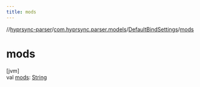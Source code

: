 ```yaml
---
title: mods
---
```

//[hyprsync-parser](../../../index.html)/[com.hyprsync.parser.models](../index.html)/[DefaultBindSettings](index.html)/[mods](mods.html)



# mods



[jvm]\
val [mods](mods.html): [String](https://kotlinlang.org/api/core/kotlin-stdlib/kotlin/-string/index.html)



